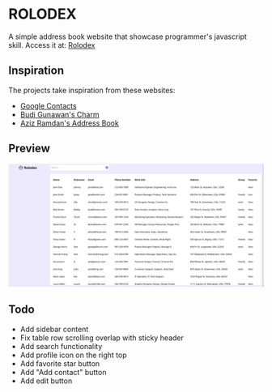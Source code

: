 # ROLODEX

A simple address book website that showcase programmer's javascript skill.
Access it at: [Rolodex](https://rolodex.syarifhasibuan.dev)

## Inspiration

The projects take inspiration from these websites:

-   [Google Contacts](https://contacts.google.com)
-   [Budi Gunawan's Charm](https://charm.budigunawan.com/)
-   [Aziz Ramdan's Address Book](https://bearmentor-address-book.azizramdan.id/)

## Preview

![Preview](assets/preview.png)

## Todo

-   Add sidebar content
-   Fix table row scrolling overlap with sticky header
-   Add search functionality
-   Add profile icon on the right top
-   Add favorite star button
-   Add "Add contact" button
-   Add edit button
